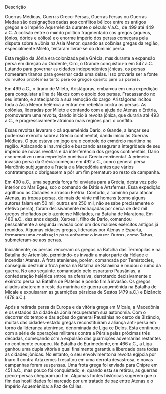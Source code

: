 
Descrição

Guerras Médicas, Guerras Greco-Persas, Guerras Persas ou Guerras Medas são designações dadas aos conflitos bélicos entre os antigos gregos e o Império Aquemênida durante o século V a.C., de 499 até 449 a.C. A colisão entre o mundo político fragmentado dos gregos (aqueus, jônios, dórios e eólios) e o enorme império dos persas começara pela disputa sobre a Jônia na Ásia Menor, quando as colônias gregas da região, especialmente Mileto, tentaram livrar-se do domínio persa.

Esta região da Jônia era colonizada pela Grécia, mas durante a expansão persa em direção ao Ocidente, Ciro, o Grande conquistou-a em 547 a.C. Lutando para governar as cidades independentes jônicas, os persas nomearam tiranos para governar cada uma delas. Isso provaria ser a fonte de muitos problemas tanto para os gregos quanto para os persas.

Em 499 a.C., o tirano de Mileto, Aristágoras, embarcou em uma expedição para conquistar a ilha de Naxos com o apoio dos persas. Fracassando no seu intento, e antecipando a sua remoção do cargo, Aristágoras incitou toda a Ásia Menor helênica a entrar em rebelião contra os persas. As colônias, lideradas por Mileto e contando com a ajuda de Atenas e Erétria, promoveram uma revolta, dando início à revolta jônica, que duraria até 493 a.C., e progressivamente atraindo mais regiões para o conflito.

Essas revoltas levaram o xá aquemênida Dario, o Grande, a lançar seu poderoso exército sobre a Grécia continental, dando início às Guerras Médicas. O que estava em jogo era o controle do comércio marítimo na região. Aplacando a insurreição e buscando assegurar a integridade de seu império de novas revoltas e da interferência dos gregos continentais, Dario esquematizou uma expedição punitiva à Grécia continental. A primeira invasão persa da Grécia começou em 492 a.C., com o general persa Mardônio subjugando a Trácia e a Macedônia antes que vários contratempos o obrigassem a pôr um fim prematuro ao resto da campanha.

Em 490 a.C., uma segunda força foi enviada para a Grécia, desta vez pelo interior do Mar Egeu, sob o comando de Dátis e Artafernes. Essa expedição agrilhoou as Cíclades e arrasou Erétria. Contudo, a caminho para atacar Atenas, as tropas persas, de mais de vinte mil homens (como alguns autores falam em 50 mil, outros em 250 mil, não se sabe precisamente o efetivo persa), foram decisivamente rechaçadas por cerca de dez mil gregos chefiados pelo ateniense Milcíades, na Batalha de Maratona. Em 480 a.C., dez anos depois, Xerxes I, filho de Dario, comandou pessoalmente a segunda invasão com um dos maiores exércitos antigos já reunidos. Algumas cidades gregas, lideradas por Atenas e Esparta, formaram uma coalização para enfrentar o invasor. Outras, como Tebas, submeteram-se aos persas.

Inicialmente, os persas venceram os gregos na Batalha das Termópilas e na Batalha de Artemísio, permitindo-os invadir a maior parte da Hélade e incendiar Atenas. A frota ateniense, porém, comandada por Temístocles, conseguiu destruir a frota persa na Batalha de Salamina e mudou o rumo da guerra. No ano seguinte, comandado pelo espartano Pausânias, a confederação helênica entrou na ofensiva, derrotando decisivamente o exército persa na Batalha de Plateias e pondo fim à invasão. Os gregos aliados abateram o resto da marinha de guerra aquemênida na Batalha de Mícale e expulsaram as guarnições pérsicas de Sestos (479 a.C.) e Bizâncio (478 a.C.).

Após a retirada persa da Europa e da vitória grega em Mícale, a Macedônia e os estados da cidade da Jónia recuperaram sua autonomia. Com o decorrer do tempo e das ações do general Pausânias no cerco de Bizâncio, muitas das cidades-estado gregas reconstituíram a aliança anti-persa em torno da liderança ateniense, denominada de Liga de Delos. Esta continuou com a série de operações militares contra a Pérsia pelas próximas três décadas, começando com a expulsão das guarnições adversárias restantes no continente europeu. Na Batalha do Eurimedonte, em 466 a.C., a Liga ganhou uma dupla vitória à qual finalmente garantiu a liberdade para todas as cidades jônicas. No entanto, o seu envolvimento na revolta egípcia por Inaro II contra Artaxerxes I resultou em uma derrota desastrosa, e novas campanhas foram suspensas. Uma frota grega foi enviada para Chipre em 451 a.C., mas pouco foi conquistado, e, quando esta se retirou, as guerras greco-persas chegaram ao fim. Algumas fontes históricas sugerem que o fim das hostilidades foi marcado por um tratado de paz entre Atenas e o Império Aquemênida: a Paz de Cálias.